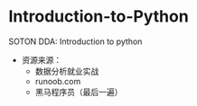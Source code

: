 # Introduction-to-Python
SOTON DDA: Introduction to python
* 资源来源：
  * 数据分析就业实战
  * runoob.com
  * 黑马程序员（最后一遍）
